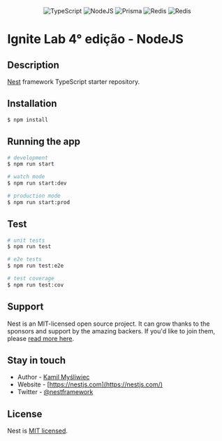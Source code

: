 <!-- markdownlint-disable MD014 -->
<!-- markdownlint-disable MD033 -->
<!-- markdownlint-disable MD041 -->
<!-- markdownlint-disable MD053 -->

<div align="center">
  <a>
     <img alt="TypeScript" src="https://img.shields.io/badge/typescript-%23007ACC.svg?style=for-the-badge&logo=typescript&logoColor=white"/>
     <img alt="NodeJS" src="https://img.shields.io/badge/node.js-6DA55F?style=for-the-badge&logo=node.js&logoColor=white"/>
     <img alt="Prisma" src="https://img.shields.io/badge/Prisma-3982CE?style=for-the-badge&logo=Prisma&logoColor=white"/>
     <img alt="Redis" src="https://img.shields.io/badge/Redis-D9281A?style=for-the-badge&logo=redis&logoColor=white"/>
     <img alt="Redis" src="https://img.shields.io/badge/Jest-800000?style=for-the-badge&logo=Jest&logoColor=white"/>
  <a/>
</div>

# Ignite Lab 4° edição - NodeJS

## Description

[Nest](https://github.com/nestjs/nest) framework TypeScript starter repository.

## Installation

```bash
$ npm install
```

## Running the app

```bash
# development
$ npm run start

# watch mode
$ npm run start:dev

# production mode
$ npm run start:prod
```

## Test

```bash
# unit tests
$ npm run test

# e2e tests
$ npm run test:e2e

# test coverage
$ npm run test:cov
```

## Support

Nest is an MIT-licensed open source project. It can grow thanks to the sponsors and support by the amazing backers. If you'd like to join them, please [read more here](https://docs.nestjs.com/support).

## Stay in touch

- Author - [Kamil Myśliwiec](https://kamilmysliwiec.com)
- Website - [https://nestjs.com](https://nestjs.com/)
- Twitter - [@nestframework](https://twitter.com/nestframework)

## License

Nest is [MIT licensed](LICENSE).
